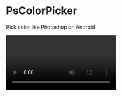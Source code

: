 # PsColorPicker
Pick color like Photoshop on Android

![alt tag](https://raw.githubusercontent.com/XunMengWinter/PsColorPicker/blob/master/art/ps_color_picker_introduce.mp4)
